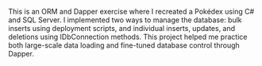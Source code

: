 This is an ORM and Dapper exercise where I recreated a Pokédex using C# and SQL Server. I implemented two ways to manage the database: bulk inserts using deployment scripts, and individual inserts, updates, and deletions using IDbConnection methods. This project helped me practice both large-scale data loading and fine-tuned database control through Dapper.
